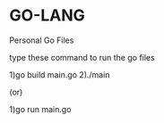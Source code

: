 # GO-LANG
Personal Go Files


type these command to run the go files

1)go build main.go
2)./main

(or)

1)go run main.go
